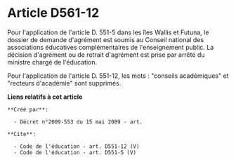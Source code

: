 # Article D561-12

Pour l'application de l'article D. 551-5 dans les îles Wallis et Futuna, le dossier de demande d'agrément est soumis au
Conseil national des associations éducatives complémentaires de l'enseignement public. La décision d'agrément ou de retrait
d'agrément est prise par arrêté du ministre chargé de l'éducation. 

Pour l'application de l'article D. 551-12, les mots : "conseils académiques" et "recteurs d'académie" sont supprimés.

**Liens relatifs à cet article**

	**Créé par**:

	  - Décret n°2009-553 du 15 mai 2009 - art.

	**Cite**:

	  - Code de l'éducation - art. D551-12 (V)
	  - Code de l'éducation - art. D551-5 (V)
